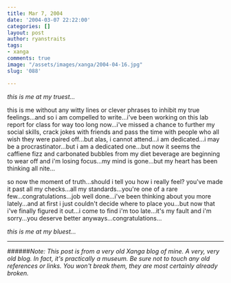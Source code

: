```yaml
---
title: Mar 7, 2004
date: '2004-03-07 22:22:00'
categories: []
layout: post
author: ryanstraits
tags:
- xanga
comments: true
image: "/assets/images/xanga/2004-04-16.jpg"
slug: '088'

---
```

<em>this is me at my truest...</em>

<!-- break -->

this is me without any witty lines or clever phrases to inhibit my true feelings...and so i am compelled to write...i've been working on this lab report for class for way too long now...i've missed a chance to further my social skills, crack jokes with friends and pass the time with people who all wish they were paired off...but alas, i cannot attend...i am dedicated...i may be a procrastinator...but i am a dedicated one...but now it seems the caffiene fizz and carbonated bubbles from my diet beverage are beginning to wear off and i'm losing focus...my mind is gone...but my heart has been thinking all nite...

so now the moment of truth...should i tell you how i really feel? you've made it past all my checks...all my standards...you're one of a rare few...congratulations...job well done...i've been thinking about you more lately...and at first i just couldn't decide where to place you...but now that i've finally figured it out...i come to find i'm too late...it's my fault and i'm sorry...you deserve better anyways...congratulations...

<em>this is me at my bluest...</em>

---

######*Note: This post is from a very old Xanga blog of mine. A very, very old blog. In fact, it's practically a museum. Be sure not to touch any old references or links. You won't break them, they are most certainly already broken.*